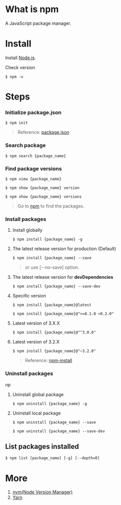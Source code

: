 # What is npm

A JavaScript package manager.


# Install

Install [Node.js](https://nodejs.org/en/download/).

Check version

```
$ npm -v
```   


# Steps

### Initialize package.json

```
$ npm init
```

> Reference: [package.json](https://docs.npmjs.com/files/package.json)  


### Search package

```
$ npm search {package_name}
```  


### Find package versions

```
$ npm view {package_name}
```  

```
$ npm show {package_name} version
```  

```
$ npm show {package_name} versions
```  

> Go to [npm](https://www.npmjs.com) to find the packages.  


### Install packages  

1. Install globally

   ```
   $ npm install {package_name} -g
   ```  

2. The latest release version for production (Default)

   ```
   $ npm install {package_name} --save
   ```

   > or use [--no-save] option.  


3. The latest release version for **devDependencies**

   ```
   $ npm install {package_name} --save-dev
   ```  

4. Specific version

   `$ npm install {package_name}@latest`

   `$ npm install {package_name}@">=0.1.0 <0.2.0"`  


5. Latest version of 3.X.X
   
   `$ npm install {package_name}@"^3.0.0"`  

6. Latest version of 3.2.X

   `$ npm install {package_name}@"~3.2.0"`  

   > Reference: [npm-install](https://docs.npmjs.com/cli/install)  


### Uninstall packages 
np
1. Uninstall global package

   ```
   $ npm uninstall {package_name} -g
   ```  

2. Uninstall local package

   ```
   $ npm uninstall {package_name} --save
   ```  

   ```
   $ npm uninstall {package_name} --save-dev
   ```  



## List packages installed

```
$ npm list [package_name] [-g] [--depth=0]
```  


# More 

1. [nvm(Node Version Manager)](https://github.com/creationix/nvm)
2. [Yarn](https://github.com/yarnpkg/yarn)  